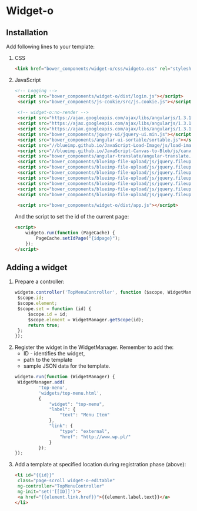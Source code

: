 # Widget-o

## Installation
Add following lines to your template:
1. CSS
   ```html
   <link href="bower_components/widget-o/css/widgeto.css" rel="stylesheet">
   ```
2. JavaScript
   ```html
   <!-- Logging -->
    <script src="bower_components/widget-o/dist/login.js"></script>
    <script src="bower_components/js-cookie/src/js.cookie.js"></script>
    
    <!-- widget-o:no-render -->
    <script src="https://ajax.googleapis.com/ajax/libs/angularjs/1.3.16/angular.min.js"></script>
    <script src="https://ajax.googleapis.com/ajax/libs/angularjs/1.3.16/angular-resource.js"></script>
    <script src="https://ajax.googleapis.com/ajax/libs/angularjs/1.3.16/angular-sanitize.js"></script>
    <script src="bower_components/jquery-ui/jquery-ui.min.js"></script>
    <script src="bower_components/angular-ui-sortable/sortable.js"></script>
    <script src="//blueimp.github.io/JavaScript-Load-Image/js/load-image.all.min.js"></script>
    <script src="//blueimp.github.io/JavaScript-Canvas-to-Blob/js/canvas-to-blob.min.js"></script>
    <script src="bower_components/angular-translate/angular-translate.js"></script>
    <script src="bower_components/blueimp-file-upload/js/jquery.fileupload.js"></script>
    <script src="bower_components/blueimp-file-upload/js/jquery.fileupload-process.js"></script>
    <script src="bower_components/blueimp-file-upload/js/jquery.fileupload-image.js"></script>
    <script src="bower_components/blueimp-file-upload/js/jquery.fileupload-audio.js"></script>
    <script src="bower_components/blueimp-file-upload/js/jquery.fileupload-video.js"></script>
    <script src="bower_components/blueimp-file-upload/js/jquery.fileupload-validate.js"></script>
    <script src="bower_components/blueimp-file-upload/js/jquery.fileupload-angular.js"></script>
    
    <script src="bower_components/widget-o/dist/app.js"></script>
    ```
    And the script to set the id of the current page:
    ```html
    <script>
        widgeto.run(function (PageCache) {
            PageCache.setIdPage("{idpage}");
        });
    </script>
    ```
    
## Adding a widget
1. Prepare a controller:
   ```JavaScript
   widgeto.controller('TopMenuController', function ($scope, WidgetManager) {
    $scope.id;
    $scope.element;
    $scope.set = function (id) {
        $scope.id = id;
        $scope.element = WidgetManager.getScope(id);
        return true;
    };
   });
   ```
2. Register the widget in the WidgetManager. Remember to add the:
   * ID - identifies the widget,
   * path to the template
   * sample JSON data for the template.
   ```JavaScript
   widgeto.run(function (WidgetManager) {
    WidgetManager.add(
            'top-menu', 
            'widgets/top-menu.html',
            {
                "widget": "top-menu",
                "label": {
                    "text": "Menu Item"
                },
                "link": {
                    "type": "external",
                    "href": "http://www.wp.pl/"
                }
            });
   });
   ```
3. Add a template at specified location during registration phase (above):
   ```html
   <li id="{{id}}" 
    class="page-scroll widget-o-editable"
    ng-controller="TopMenuController" 
    ng-init="set('[[ID]]')">
    <a href="{{element.link.href}}">{{element.label.text}}</a>
   </li>
   ```